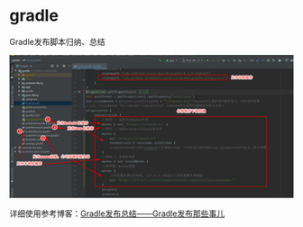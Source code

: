 # gradle
Gradle发布脚本归纳、总结

![](https://github.com/itxiaox/gradle/blob/master/img/gradle_publish.jpg?raw=true)

详细使用参考博客：[Gradle发布总结——Gradle发布那些事儿](https://blog.csdn.net/xiao10034263/article/details/107726310)
